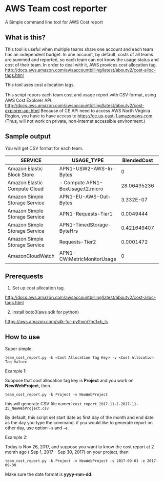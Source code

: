 # AWS Team cost reporter

A Simple command line tool for AWS Cost report

## What is this?
This tool is useful when multiple teams share one account and each team has an independent budget.
In one account, by default, costs of all teams are summed and reported, so each team can not know
the usage status and cost of their team.
In order to deal with it, AWS provices cost allocation tag.
http://docs.aws.amazon.com/awsaccountbilling/latest/aboutv2/cost-alloc-tags.html

This tool uses cost allocation tags.

This script repors each team cost and usage report with CSV format, using　AWS Cost Explorer API.
http://docs.aws.amazon.com/awsaccountbilling/latest/aboutv2/cost-explorer-api.html
Because of CE API need to access AWS North Virginia Region, you have to have access to
https://ce.us-east-1.amazonaws.com
(Thus, will not work on private, non-internet accessible environment.)

## Sample output

You will get CSV format for each team.

|SERVICE|USAGE_TYPE|BlendedCost|UnblendedCost|UsageQuantity
--------|----------|-----------|-----------|-----------| 
|Amazon Elastic Block Store|APN1-USW2-AWS-In-Bytes|0|0|0.033294501
|Amazon Elastic Compute Cloud|- Compute	APN1-BoxUsage:t2.micro|28.06435236|29.7184|1776
|Amazon Simple Storage Service|APN1-EU-AWS-Out-Bytes|3.332E-07|3.332E-07|3.7017E-06
|Amazon Simple Storage Service|APN1-Requests-Tier1|0.0049444|0.0049444|1052
|Amazon Simple Storage Service|APN1-TimedStorage-ByteHrs|0.421649407|0.421649407|16.86597629
|Amazon Simple Storage Service|Requests-Tier2|0.0001472|0.0001472|368
|AmazonCloudWatch|APN1-CW:MetricMonitorUsage|0|0|0.819444451



## Prerequests
1. Set up cost allocation tag.

http://docs.aws.amazon.com/awsaccountbilling/latest/aboutv2/cost-alloc-tags.html

2. Install boto3(aws sdk for python)

https://aws.amazon.com/sdk-for-python/?nc1=h_ls

## How to use

Super simple.

```
team_cost_report.py -k <Cost Allocation Tag Key> -v <Cost Allocation Tag Value>
```

Example 1:

Suppose that cost allocation tag key is **Project** and you work on **NewWebProject**, then.

`team_cost_report.py -k Project -v NewWebProject`

this will generate CSV file named `cost_report_2017-11-1-2017-11-25_NewWebProject.csv`

By default, this script set start date as first day of the month and end date as the day you type the command. if you would like to generate report on other day, use option `-s` and `-e`.


Example 2:

Today is Nov 26, 2017, and suppose you want to know the cost report at 2 month ago ( Sep 1, 2017 - Sep 30, 2017) on your project, then

`team_cost_report.py -k Project -v NewWebProject -s 2017-09-01 -e 2017-09-30`

Make sure the date format is **yyyy-mm-dd**. 

